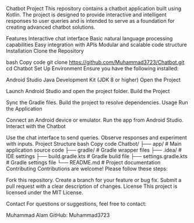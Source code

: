 Chatbot Project
This repository contains a chatbot application built using Kotlin. The project is designed to provide interactive and intelligent responses to user queries and is intended to serve as a foundation for creating advanced chatbot solutions.

Features
Interactive chat interface
Basic natural language processing capabilities
Easy integration with APIs
Modular and scalable code structure
Installation
Clone the Repository

bash
Copy code
git clone https://github.com/Muhammad3723/Chatbot.git
cd Chatbot
Set Up Environment Ensure you have the following installed:

Android Studio
Java Development Kit (JDK 8 or higher)
Open the Project

Launch Android Studio and open the project folder.
Build the Project

Sync the Gradle files.
Build the project to resolve dependencies.
Usage
Run the Application

Connect an Android device or emulator.
Run the app from Android Studio.
Interact with the Chatbot

Use the chat interface to send queries.
Observe responses and experiment with inputs.
Project Structure
bash
Copy code
Chatbot/
├── app/                    # Main application source code
├── gradle/                 # Gradle wrapper files
├── .idea/                  # IDE settings
├── build.gradle.kts        # Gradle build file
├── settings.gradle.kts     # Gradle settings file
└── README.md               # Project documentation
Contributing
Contributions are welcome! Please follow these steps:

Fork this repository.
Create a branch for your feature or bug fix.
Submit a pull request with a clear description of changes.
License
This project is licensed under the MIT License.

Contact
For questions or suggestions, feel free to contact:

Muhammad Alam
GitHub: Muhammad3723
